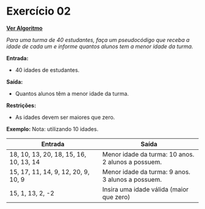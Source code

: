 # Exercício 02

[**Ver Algoritmo**](Algoritmo02.md)

*Para uma turma de 40 estudantes, faça um pseudocódigo que receba a idade de cada um e informe quantos alunos tem a menor idade da turma.*

**Entrada:**
- 40 idades de estudantes.

**Saída:**
- Quantos alunos têm a menor idade da turma.

**Restrições:**
- As idades devem ser maiores que zero.

**Exemplo:**
Nota: utilizando 10 idades.

| Entrada                                   | Saída                             |
| ----------------------------------------- | --------------------------------- |
| 18, 10, 13, 20, 18, 15, 16, 10,  13, 14            | Menor idade da turma: 10 anos.<br>2 alunos a possuem.    |
| 15, 17, 11, 14, 9, 12, 20, 9, 10, 9         | Menor idade da turma: 9 anos. <br> 3 alunos a possuem.   |
| 15, 1, 13, 2, -2                          | Insira uma idade válida (maior que zero) |
